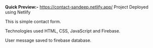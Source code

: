 **Quick Preview:-** https://contact-sandeep.netlify.app/ Project Deployed using Netlify
 
This is simple contact form.

Technologies used HTML, CSS, JavaScript and Firebase.

User message saved to firebase database.
